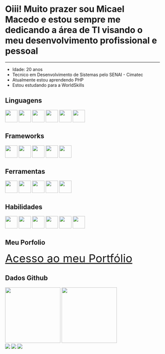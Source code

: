 <h1>Oiii! Muito prazer sou Micael Macedo e estou sempre me dedicando a área de TI visando o meu desenvolvimento profissional e pessoal</h1>
<hr>
<div>
  <ul>
    <li>Idade: 20 anos</li>
    <li>Tecnico em Desenvolvimento de Sistemas pelo SENAI - Cimatec</li>
    <li>Atualmente estou aprendendo PHP</li>
    <li>Estou estudando para a WorldSkills</li>
  </ul>
</div>
<div>
  <h2>Linguagens</h2>
  <img src="https://cdn.jsdelivr.net/gh/devicons/devicon/icons/php/php-original.svg" width="40" height="40"/>
  <img src="https://cdn.jsdelivr.net/gh/devicons/devicon/icons/c/c-original.svg" width="40" height="40"/>
  <img src="https://cdn.jsdelivr.net/gh/devicons/devicon/icons/cplusplus/cplusplus-original.svg" width="40" height="40"/>
  <img src="https://cdn.jsdelivr.net/gh/devicons/devicon/icons/csharp/csharp-original.svg" width="40" height="40"/>
  <img src="https://cdn.jsdelivr.net/gh/devicons/devicon/icons/javascript/javascript-original.svg" width="40" height="40"/>
  <img src="https://cdn.jsdelivr.net/gh/devicons/devicon/icons/java/java-original.svg" width="40" height="40"/>
</div>
<div>
<h2>Frameworks</h2>
  <img src="https://cdn.jsdelivr.net/gh/devicons/devicon/icons/dotnetcore/dotnetcore-original.svg" width="40" height="40"/>
  <img src="https://cdn.jsdelivr.net/gh/devicons/devicon/icons/laravel/laravel-plain.svg" width="40" height="40"/>
  <img src="https://cdn.jsdelivr.net/gh/devicons/devicon/icons/jquery/jquery-original.svg" width="40" height="40"/>
  <img src="https://cdn.jsdelivr.net/gh/devicons/devicon/icons/express/express-original.svg" width="40" height="40"/>
  <img src="https://cdn.jsdelivr.net/gh/devicons/devicon/icons/handlebars/handlebars-original.svg" width="40" height="40"/>
          
          
</div>
<h2>Ferramentas</h2>
  <img src="https://cdn.jsdelivr.net/gh/devicons/devicon/icons/nodejs/nodejs-original.svg" width="40" height="40"/>
  <img src="https://cdn.jsdelivr.net/gh/devicons/devicon/icons/jest/jest-plain.svg" width="40" height="40"/>
  <img src="https://cdn.jsdelivr.net/gh/devicons/devicon/icons/jenkins/jenkins-line.svg" width="40" height="40"/>
  <img src="https://cdn.jsdelivr.net/gh/devicons/devicon/icons/git/git-original.svg" width="40" height="40"/>
  <img src="https://cdn.jsdelivr.net/gh/devicons/devicon/icons/sass/sass-original.svg" width="40" height="40"/>  
</div>
<h2>Habilidades</h2>
  <img src="https://cdn.jsdelivr.net/gh/devicons/devicon/icons/html5/html5-original.svg" width="40" height="40"/>
  <img src="https://cdn.jsdelivr.net/gh/devicons/devicon/icons/css3/css3-original.svg" width="40" height="40"/>
  <img src="https://cdn.jsdelivr.net/gh/devicons/devicon/icons/bootstrap/bootstrap-original.svg" width="40" height="40"/>
  <img src="https://cdn.jsdelivr.net/gh/devicons/devicon/icons/mysql/mysql-original.svg" width="40" height="40"/>
  <img src="https://cdn.jsdelivr.net/gh/devicons/devicon/icons/photoshop/photoshop-plain.svg" width="40" height="40"/>
  <img src="https://cdn.jsdelivr.net/gh/devicons/devicon/icons/figma/figma-original.svg" width="40" height="40"/>        
</div>
<div>
  <h2>Meu Porfolio</h2>
  <a href="https://micael-macedo.github.io" style='font-size: 36px'>Acesso ao meu Portfólio</a>
</div>
<div>
  <h2>Dados Github</h2>
  <img height="180em" src="https://github-readme-stats.vercel.app/api/top-langs/?username=Micael-Macedo&layout=compact&langs_count=7&theme=github_dark"/>
  <img height="180em" src="https://github-readme-stats.vercel.app/api?username=Micael-Macedo&show_icons=true&theme=github_dark&include_all_commits=true&count_private=true"/>
</div>
<a href="https://www.instagram.com/micael_macedo_/" target="_blank"><img src="https://img.shields.io/badge/-Instagram-%23E4405F?style=for-the-badge&logo=instagram&logoColor=white" target="_blank"></a>
<a href = "mailto:micaelm2009@hotmail.com"><img src="https://img.shields.io/badge/Gmail-D14836?style=for-the-badge&logo=gmail&logoColor=white" target="_blank"></a>
<a href="https://www.linkedin.com/in/micael-macedo/" target="_blank"><img src="https://img.shields.io/badge/-LinkedIn-%230077B5?style=for-the-badge&logo=linkedin&logoColor=white" target="_blank"></a>   
</div>

<!--
**Micael-Macedo/Micael-Macedo** is a ✨ _special_ ✨ repository because its `README.md` (this file) appears on your GitHub profile.

Here are some ideas to get you started:

- 🔭 I’m currently working on ...
- 🌱 I’m currently learning ...
- 👯 I’m looking to collaborate on ...
- 🤔 I’m looking for help with ...
- 💬 Ask me about ...
- 📫 How to reach me: ...
- 😄 Pronouns: ...
- ⚡ Fun fact: ...
-->
